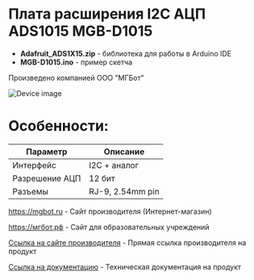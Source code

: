 # Плата расширения I2C АЦП ADS1015 MGB-D1015

- **Adafruit_ADS1X15.zip** - библиотека для работы в Arduino IDE
- **MGB-D1015.ino** - пример скетча

Произведено компанией ООО "МГБот"

![Device image](https://mgbot.ru/upload/iblock/9f8/9f8eb5ab0373b2d55a176d74c623a59e.jpg)

# Особенности:

| Параметр    | Описание |
| ----------- | -----------|
| Интерфейс   | I2C + аналог|
| Разрешение АЦП       | 12 бит |
| Разъемы     | RJ-9, 2.54mm pin|

https://mgbot.ru  - Сайт производителя (Интернет-магазин)

https://мгбот.рф  - Сайт для образовательных учреждений

[Ссылка на сайте производителя](https://mgbot.ru/catalog/platy_rasshireniya/plata_rasshireniya_i2c_atsp_ads1015_razem_rj_9_mgb_d1015/) - Прямая ссылка производителя на продукт

[Ссылка на документацию](https://books.mgbot.ru/devices/MGB-D1015.pdf) - Техническая документация на продукт
